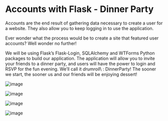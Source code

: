 # Accounts with Flask - Dinner Party

Accounts are the end result of gathering data necessary to create a user for a website. They also allow you to keep logging in to use the application.

Ever wonder what the process would be to create a site that featured user accounts? Well wonder no further! 

We will be using Flask’s Flask-Login, SQLAlchemy and WTForms Python packages to build our application. The application will allow you to invite your friends to a dinner party, and users will have the power to login and RSVP for the fun evening. We’ll call it *drumroll*\ : DinnerParty! The sooner we start, the sooner us and our friends will be enjoying dessert!

![image](https://user-images.githubusercontent.com/44756128/115976485-3752fc80-a534-11eb-9512-21851d54b01c.png)

![image](https://user-images.githubusercontent.com/44756128/115976478-20140f00-a534-11eb-8bf4-e44e695ca5d2.png)

![image](https://user-images.githubusercontent.com/44756128/115976514-74b78a00-a534-11eb-92c1-309fc70ed4c7.png)

![image](https://user-images.githubusercontent.com/44756128/115976538-9ca6ed80-a534-11eb-9359-25d7016efac6.png)
